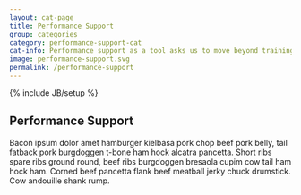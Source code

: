 ```yaml
---
layout: cat-page
title: Performance Support
group: categories
category: performance-support-cat
cat-info: Performance support as a tool asks us to move beyond training and courses and think about how we can embed the support learners need to perform, when they need it. Learn more about what performance support is and how to implement it.
image: performance-support.svg
permalink: /performance-support
---
```

{% include JB/setup %}

## Performance Support

Bacon ipsum dolor amet hamburger kielbasa pork chop beef pork belly, tail fatback pork burgdoggen t-bone ham hock alcatra pancetta. Short ribs spare ribs ground round, beef ribs burgdoggen bresaola cupim cow tail ham hock ham. Corned beef pancetta flank beef meatball jerky chuck drumstick. Cow andouille shank rump.
